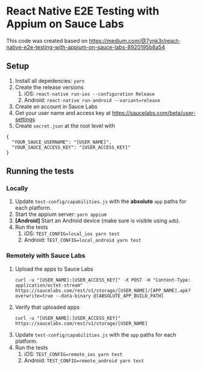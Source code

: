 # React Native E2E Testing with Appium on Sauce Labs

This code was created based on https://medium.com/@7ynk3r/react-native-e2e-testing-with-appium-on-sauce-labs-8920195b8a54

## Setup

1. Install all depedencies: `yarn`
1. Create the release versions
    1. iOS: `react-native run-ios --configuration Release`
    1. Android: `react-native run-android --variant=release`
1. Create an account in Sauce Labs 
1. Get your user name and access key at https://saucelabs.com/beta/user-settings
1. Create `secret.json` at the root level with 
```
{
  "YOUR_SAUCE_USERNAME": "[USER_NAME]",
  "YOUR_SAUCE_ACCESS_KEY": "[USER_ACCESS_KEY]"
}
```

## Running the tests 

### Locally 

1. Update `test-config/capabilities.js` with the **absolute** `app` paths for each platform.
1. Start the appium server: `yarn appium`
1. **[Android]** Start an Android device (make sure is visible using `adb`).
1. Run the tests
    1. iOS: `TEST_CONFIG=local_ios yarn test`
    1. Android: `TEST_CONFIG=local_android yarn test`
    
### Remotely with Sauce Labs

1. Upload the apps to Sauce Labs 
    ```
    curl -u "[USER_NAME]:[USER_ACCESS_KEY]" -X POST -H "Content-Type: application/octet-stream" https://saucelabs.com/rest/v1/storage/[USER_NAME]/[APP_NAME].apk?overwrite=true --data-binary @[ABSOLUTE_APP_BUILD_PATH]
    ```
1. Verify that uploaded apps
    ```
    curl -u "[USER_NAME]:[USER_ACCESS_KEY]" https://saucelabs.com/rest/v1/storage/[USER_NAME]
    ```
1. Update `test-config/capabilities.js` with the `app` paths for each platform.
1. Run the tests
    1. iOS: `TEST_CONFIG=remote_ios yarn test`
    1. Android: `TEST_CONFIG=remote_android yarn test` 
